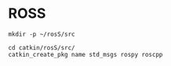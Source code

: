# ROSS


```
mkdir -p ~/rosS/src
```


```
cd catkin/rosS/src/
catkin_create_pkg name std_msgs rospy roscpp
```

